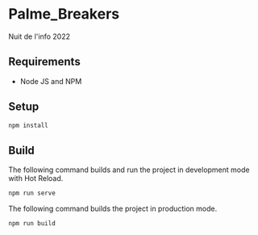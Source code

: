# Palme_Breakers
Nuit de l'info 2022

## Requirements

-   Node JS and NPM

## Setup

```bash
npm install
```

## Build ##

The following command builds and run the project in development mode with Hot Reload.

```bash
npm run serve
```

The following command builds the project in production mode.

```bash
npm run build
```
